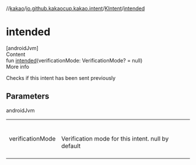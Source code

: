 //[kakao](../../../index.md)/[io.github.kakaocup.kakao.intent](../index.md)/[KIntent](index.md)/[intended](intended.md)



# intended  
[androidJvm]  
Content  
fun [intended](intended.md)(verificationMode: VerificationMode? = null)  
More info  


Checks if this intent has been sent previously



## Parameters  
  
androidJvm  
  
| | |
|---|---|
| <a name="io.github.kakaocup.kakao.intent/KIntent/intended/#androidx.test.espresso.intent.VerificationMode?/PointingToDeclaration/"></a>verificationMode| <a name="io.github.kakaocup.kakao.intent/KIntent/intended/#androidx.test.espresso.intent.VerificationMode?/PointingToDeclaration/"></a><br><br>Verification mode for this intent. null by default<br><br>|
  
  



